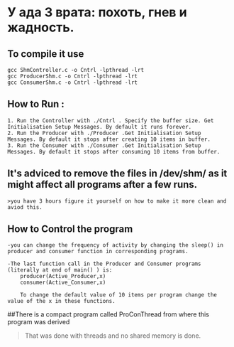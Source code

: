 # У ада 3 врата: похоть, гнев и жадность.
## To compile it use
    gcc ShmController.c -o Cntrl -lpthread -lrt
    gcc ProducerShm.c -o Cntrl -lpthread -lrt
    gcc ConsumerShm.c -o Cntrl -lpthread -lrt
## How to Run :
    1. Run the Controller with ./Cntrl . Specify the buffer size. Get Initialisation Setup Messages. By default it runs forever.
    2. Run the Producer with ./Producer .Get Initialisation Setup Messages. By default it stops after creating 10 items in buffer.
    3. Run the Consumer with ./Consumer .Get Initialisation Setup Messages. By default it stops after consuming 10 items from buffer.

## It's adviced to remove the files in /dev/shm/ as it might affect all programs after a few runs.
    >you have 3 hours figure it yourself on how to make it more clean and aviod this.
## How to Control the program
    -you can change the frequency of activity by changing the sleep() in producer and consumer function in corresponding programs.

    -The last function call in the Producer and Consumer programs (literally at end of main() ) is: 
        producer(Active_Producer,x)
        consumer(Active_Consumer,x)

        To change the default value of 10 items per program change the value of the x in these functions.
##There is a compact program called ProConThread from where this program was derived
> That was done with threads and no shared memory is done.